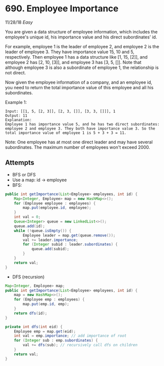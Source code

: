 # 690. Employee Importance
11/28/18
*Easy*

You are given a data structure of employee information, which includes the employee's unique id, his importance value and his direct subordinates' id.

For example, employee 1 is the leader of employee 2, and employee 2 is the leader of employee 3. They have importance value 15, 10 and 5, respectively. Then employee 1 has a data structure like [1, 15, [2]], and employee 2 has [2, 10, [3]], and employee 3 has [3, 5, []]. Note that although employee 3 is also a subordinate of employee 1, the relationship is not direct.

Now given the employee information of a company, and an employee id, you need to return the total importance value of this employee and all his subordinates.

Example 1:
```
Input: [[1, 5, [2, 3]], [2, 3, []], [3, 3, []]], 1
Output: 11
Explanation:
Employee 1 has importance value 5, and he has two direct subordinates: employee 2 and employee 3. They both have importance value 3. So the total importance value of employee 1 is 5 + 3 + 3 = 11.
```
Note:
One employee has at most one direct leader and may have several subordinates.
The maximum number of employees won't exceed 2000.

## Attempts
* BFS or DFS
* Use a map: id -> employee
* BFS:
```Java
public int getImportance(List<Employee> employees, int id) {
    Map<Integer, Employee> map = new HashMap<>();
    for (Employee employee : employees) {
        map.put(employee.id, employee);
    }
    int val = 0;
    Queue<Integer> queue = new LinkedList<>();
    queue.add(id);
    while (!queue.isEmpty()) {
        Employee leader = map.get(queue.remove());
        val += leader.importance;
        for (Integer subid : leader.subordinates) {
            queue.add(subid);
        }
    }
    return val;
}
```
* DFS (recursion)
```Java
Map<Integer, Employee> map;
public int getImportance(List<Employee> employees, int id) {
    map = new HashMap<>();
    for (Employee emp : employees) {
        map.put(emp.id, emp);
    }
    return dfs(id);
}

private int dfs(int eid) {
    Employee emp = map.get(eid);
    int val = emp.importance; // add importance of root
    for (Integer sub : emp.subordinates) {
        val += dfs(sub); // recursively call dfs on children
    }
    return val;
}
```
